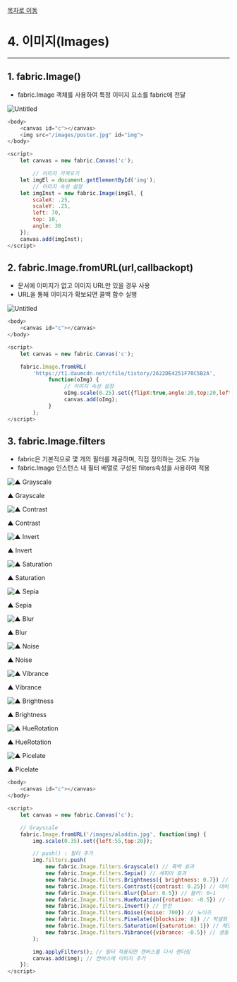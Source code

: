 
[목차로 이동](../%5BFabric%20js%5D%20f2d3d0d0e3344ccbac67f30c7ccd4b21.md)
# 4. 이미지(Images)

---

## 1. fabric.Image()

- fabric.Image 객체를 사용하여 특정 이미지 요소를 fabric에 전달

![Untitled](4%20%EC%9D%B4%EB%AF%B8%EC%A7%80(Images)%20c9d2d99a1adf4514a250f0afcd51d9a0/Untitled.png)
```javascript
<body>
    <canvas id="c"></canvas>
    <img src="/images/poster.jpg" id="img">
</body>

<script>
    let canvas = new fabric.Canvas('c');

		// 이미지 가져오기
    let imgEl = document.getElementById('img');
		// 이미지 속성 설정
    let imgInst = new fabric.Image(imgEl, {
        scaleX: .25,
        scaleY: .25,
        left: 70,
        top: 10,
        angle: 30
    });
    canvas.add(imgInst);
</script>
```

## 2. fabric.Image.fromURL(url,callbackopt)

- 문서에 이미지가 없고 이미지 URL만 있을 경우 사용
- URL을 통해 이미지가 확보되면 콜백 함수 실행

![Untitled](4%20%EC%9D%B4%EB%AF%B8%EC%A7%80(Images)%20c9d2d99a1adf4514a250f0afcd51d9a0/Untitled%201.png)

```javascript
<body>
    <canvas id="c"></canvas>
</body>

<script>
    let canvas = new fabric.Canvas('c');

    fabric.Image.fromURL(
		'https://t1.daumcdn.net/cfile/tistory/2622DE4251F70C5B2A',
			 function(oImg) {
			      // 이미지 속성 설정
			      oImg.scale(0.25).set({flipX:true,angle:20,top:20,left:70}); 
			      canvas.add(oImg);
		     }
		);
</script>

```

## 3. fabric.Image.filters

- fabric은 기본적으로 몇 개의 필터를 제공하며, 직접 정의하는 것도 가능
- fabric.Image 인스턴스 내 필터 배열로 구성된 filters속성을 사용하여 적용

![▲ Grayscale](4%20%EC%9D%B4%EB%AF%B8%EC%A7%80(Images)%20c9d2d99a1adf4514a250f0afcd51d9a0/Untitled%202.png)

▲ Grayscale

![▲ Contrast](4%20%EC%9D%B4%EB%AF%B8%EC%A7%80(Images)%20c9d2d99a1adf4514a250f0afcd51d9a0/Untitled%203.png)

▲ Contrast

![                   ▲ Invert](4%20%EC%9D%B4%EB%AF%B8%EC%A7%80(Images)%20c9d2d99a1adf4514a250f0afcd51d9a0/Untitled%204.png)

▲ Invert

![                ▲ Saturation](4%20%EC%9D%B4%EB%AF%B8%EC%A7%80(Images)%20c9d2d99a1adf4514a250f0afcd51d9a0/Untitled%205.png)

▲ Saturation

![                    ▲ Sepia](4%20%EC%9D%B4%EB%AF%B8%EC%A7%80(Images)%20c9d2d99a1adf4514a250f0afcd51d9a0/Untitled%206.png)

▲ Sepia

![                    ▲ Blur](4%20%EC%9D%B4%EB%AF%B8%EC%A7%80(Images)%20c9d2d99a1adf4514a250f0afcd51d9a0/Untitled%207.png)

▲ Blur

![                   ▲ Noise](4%20%EC%9D%B4%EB%AF%B8%EC%A7%80(Images)%20c9d2d99a1adf4514a250f0afcd51d9a0/Untitled%208.png)

▲ Noise

![                ▲ Vibrance](4%20%EC%9D%B4%EB%AF%B8%EC%A7%80(Images)%20c9d2d99a1adf4514a250f0afcd51d9a0/Untitled%209.png)

▲ Vibrance

![                ▲ Brightness](4%20%EC%9D%B4%EB%AF%B8%EC%A7%80(Images)%20c9d2d99a1adf4514a250f0afcd51d9a0/Untitled%2010.png)

▲ Brightness

![              ▲ HueRotation](4%20%EC%9D%B4%EB%AF%B8%EC%A7%80(Images)%20c9d2d99a1adf4514a250f0afcd51d9a0/Untitled%2011.png)

▲ HueRotation

![                 ▲ Picelate](4%20%EC%9D%B4%EB%AF%B8%EC%A7%80(Images)%20c9d2d99a1adf4514a250f0afcd51d9a0/Untitled%2012.png)

▲ Picelate

```javascript
<body>
    <canvas id="c"></canvas>
</body>

<script>
    let canvas = new fabric.Canvas('c');

    // Grayscale
    fabric.Image.fromURL('/images/aladdin.jpg', function(img) {
        img.scale(0.35).set({left:55,top:20});

        // push() : 필터 추가
        img.filters.push(
            new fabric.Image.filters.Grayscale() // 흑백 효과
            new fabric.Image.filters.Sepia() // 세피아 효과
            new fabric.Image.filters.Brightness({ brightness: 0.7}) // 밝기: -1~1
            new fabric.Image.filters.Contrast({contrast: 0.25}) // 대비: -1~1
            new fabric.Image.filters.Blur({blur: 0.5}) // 블러: 0~1
            new fabric.Image.filters.HueRotation({rotation: -0.5}) // 색조: -1~1
            new fabric.Image.filters.Invert() // 반전
            new fabric.Image.filters.Noise({noise: 700}) // 노이즈
            new fabric.Image.filters.Pixelate({blocksize: 8}) // 픽셀화
            new fabric.Image.filters.Saturation({saturation: 1}) // 채도 : -1~1
            new fabric.Image.filters.Vibrance({vibrance: -0.5}) // 생동감 : -1~1
        ); 

        img.applyFilters(); // 필터 적용되면 캔버스를 다시 랜더링
        canvas.add(img); // 캔버스에 이미지 추가
    });
</script>
```